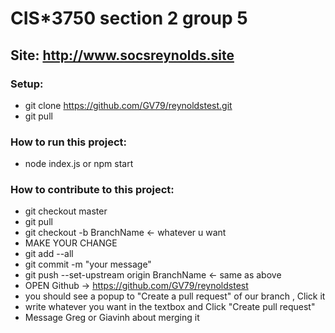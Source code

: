 # CIS*3750 section 2 group 5

## Site: http://www.socsreynolds.site

  ### Setup:
 * git clone https://github.com/GV79/reynoldstest.git
 * git pull
 
 ### How to run this project:
 * node index.js or npm start
 
 ### How to contribute to this project:
 * git checkout master
 * git pull
 * git checkout -b BranchName       <- whatever u want
 * MAKE YOUR CHANGE
 * git add --all
 * git commit -m "your message"
 * git push --set-upstream origin BranchName        <- same as above
 * OPEN Github -> https://github.com/GV79/reynoldstest
 * you should see a popup to "Create a pull request" of our branch , Click it
 * write whatever you want in the textbox and Click "Create pull request"
 * Message Greg or Giavinh about merging it 
 
